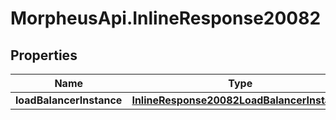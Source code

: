 # MorpheusApi.InlineResponse20082

## Properties

Name | Type | Description | Notes
------------ | ------------- | ------------- | -------------
**loadBalancerInstance** | [**InlineResponse20082LoadBalancerInstance**](InlineResponse20082LoadBalancerInstance.md) |  | [optional] 


